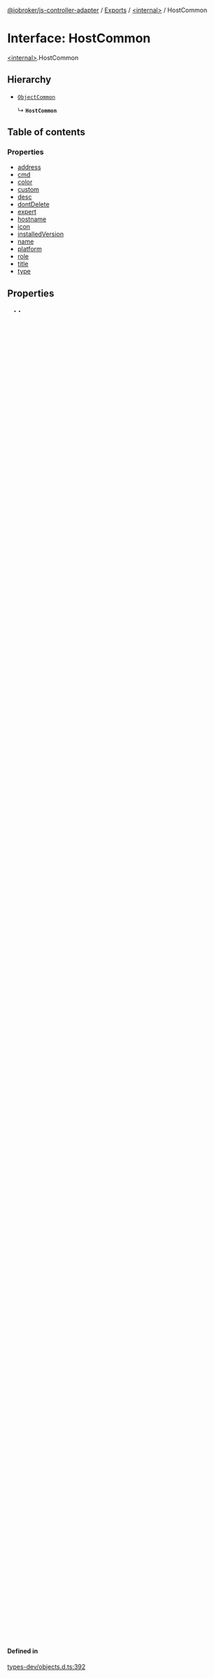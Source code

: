 [@iobroker/js-controller-adapter](../README.md) / [Exports](../modules.md) / [\<internal\>](../modules/internal_.md) / HostCommon

# Interface: HostCommon

[\<internal\>](../modules/internal_.md).HostCommon

## Hierarchy

- [`ObjectCommon`](internal_.ObjectCommon.md)

  ↳ **`HostCommon`**

## Table of contents

### Properties

- [address](internal_.HostCommon.md#address)
- [cmd](internal_.HostCommon.md#cmd)
- [color](internal_.HostCommon.md#color)
- [custom](internal_.HostCommon.md#custom)
- [desc](internal_.HostCommon.md#desc)
- [dontDelete](internal_.HostCommon.md#dontdelete)
- [expert](internal_.HostCommon.md#expert)
- [hostname](internal_.HostCommon.md#hostname)
- [icon](internal_.HostCommon.md#icon)
- [installedVersion](internal_.HostCommon.md#installedversion)
- [name](internal_.HostCommon.md#name)
- [platform](internal_.HostCommon.md#platform)
- [role](internal_.HostCommon.md#role)
- [title](internal_.HostCommon.md#title)
- [type](internal_.HostCommon.md#type)

## Properties

### address

• **address**: `string`[]

An array of IP addresses this host exposes

#### Defined in

[types-dev/objects.d.ts:390](https://github.com/ioBroker/ioBroker.js-controller/blob/49d93c99/packages/types-dev/objects.d.ts#L390)

___

### cmd

• **cmd**: `string`

The command line of the executable

#### Defined in

[types-dev/objects.d.ts:387](https://github.com/ioBroker/ioBroker.js-controller/blob/49d93c99/packages/types-dev/objects.d.ts#L387)

___

### color

• `Optional` **color**: `string`

#### Defined in

[types-dev/objects.d.ts:395](https://github.com/ioBroker/ioBroker.js-controller/blob/49d93c99/packages/types-dev/objects.d.ts#L395)

___

### custom

• `Optional` **custom**: `undefined`

#### Defined in

[types-dev/objects.d.ts:398](https://github.com/ioBroker/ioBroker.js-controller/blob/49d93c99/packages/types-dev/objects.d.ts#L398)

___

### desc

• `Optional` **desc**: [`StringOrTranslated`](../modules/internal_.md#stringortranslated)

Description of this object

#### Inherited from

[ObjectCommon](internal_.ObjectCommon.md).[desc](internal_.ObjectCommon.md#desc)

#### Defined in

[types-dev/objects.d.ts:170](https://github.com/ioBroker/ioBroker.js-controller/blob/49d93c99/packages/types-dev/objects.d.ts#L170)

___

### dontDelete

• `Optional` **dontDelete**: ``true``

When set to true, this object may not be deleted

#### Inherited from

[ObjectCommon](internal_.ObjectCommon.md).[dontDelete](internal_.ObjectCommon.md#dontdelete)

#### Defined in

[types-dev/objects.d.ts:173](https://github.com/ioBroker/ioBroker.js-controller/blob/49d93c99/packages/types-dev/objects.d.ts#L173)

___

### expert

• `Optional` **expert**: ``true``

When set to true, this object is only visible when expert mode is turned on in admin

#### Inherited from

[ObjectCommon](internal_.ObjectCommon.md).[expert](internal_.ObjectCommon.md#expert)

#### Defined in

[types-dev/objects.d.ts:176](https://github.com/ioBroker/ioBroker.js-controller/blob/49d93c99/packages/types-dev/objects.d.ts#L176)

___

### hostname

• **hostname**: `string`

#### Defined in

[types-dev/objects.d.ts:388](https://github.com/ioBroker/ioBroker.js-controller/blob/49d93c99/packages/types-dev/objects.d.ts#L388)

___

### icon

• `Optional` **icon**: `string`

Icon for this object

#### Inherited from

[ObjectCommon](internal_.ObjectCommon.md).[icon](internal_.ObjectCommon.md#icon)

#### Defined in

[types-dev/objects.d.ts:181](https://github.com/ioBroker/ioBroker.js-controller/blob/49d93c99/packages/types-dev/objects.d.ts#L181)

___

### installedVersion

• **installedVersion**: `string`

#### Defined in

[types-dev/objects.d.ts:385](https://github.com/ioBroker/ioBroker.js-controller/blob/49d93c99/packages/types-dev/objects.d.ts#L385)

___

### name

• **name**: `string`

The display name of this host

#### Overrides

[ObjectCommon](internal_.ObjectCommon.md).[name](internal_.ObjectCommon.md#name)

#### Defined in

[types-dev/objects.d.ts:383](https://github.com/ioBroker/ioBroker.js-controller/blob/49d93c99/packages/types-dev/objects.d.ts#L383)

___

### platform

• **platform**: ``"Javascript/Node.js"``

#### Defined in

[types-dev/objects.d.ts:393](https://github.com/ioBroker/ioBroker.js-controller/blob/49d93c99/packages/types-dev/objects.d.ts#L393)

___

### role

• `Optional` **role**: `string`

role of the object

#### Inherited from

[ObjectCommon](internal_.ObjectCommon.md).[role](internal_.ObjectCommon.md#role)

#### Defined in

[types-dev/objects.d.ts:183](https://github.com/ioBroker/ioBroker.js-controller/blob/49d93c99/packages/types-dev/objects.d.ts#L183)

___

### title

• **title**: `string`

#### Defined in

[types-dev/objects.d.ts:384](https://github.com/ioBroker/ioBroker.js-controller/blob/49d93c99/packages/types-dev/objects.d.ts#L384)

___

### type

• **type**: ``"js-controller"``

#### Defined in

[types-dev/objects.d.ts:392](https://github.com/ioBroker/ioBroker.js-controller/blob/49d93c99/packages/types-dev/objects.d.ts#L392)
